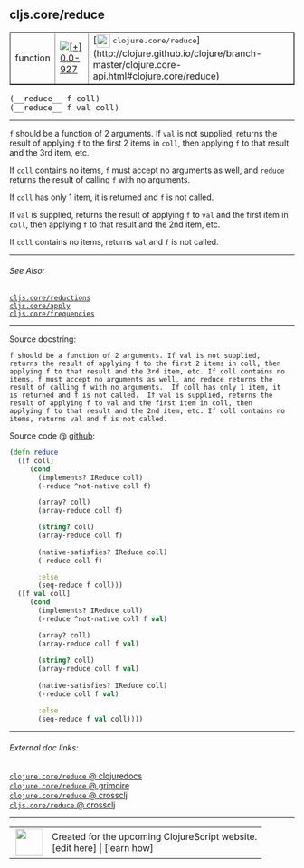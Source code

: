 ## cljs.core/reduce



 <table border="1">
<tr>
<td>function</td>
<td><a href="https://github.com/cljsinfo/cljs-api-docs/tree/0.0-927"><img valign="middle" alt="[+] 0.0-927" title="Added in 0.0-927" src="https://img.shields.io/badge/+-0.0--927-lightgrey.svg"></a> </td>
<td>
[<img height="24px" valign="middle" src="http://i.imgur.com/1GjPKvB.png"> <samp>clojure.core/reduce</samp>](http://clojure.github.io/clojure/branch-master/clojure.core-api.html#clojure.core/reduce)
</td>
</tr>
</table>


 <samp>
(__reduce__ f coll)<br>
</samp>
 <samp>
(__reduce__ f val coll)<br>
</samp>

---

`f` should be a function of 2 arguments. If `val` is not supplied, returns the
result of applying `f` to the first 2 items in `coll`, then applying `f` to that
result and the 3rd item, etc.

If `coll` contains no items, `f` must accept no arguments as well, and `reduce`
returns the result of calling `f` with no arguments.

If `coll` has only 1 item, it is returned and `f` is not called.

If `val` is supplied, returns the result of applying `f` to `val` and the first
item in `coll`, then applying `f` to that result and the 2nd item, etc.

If `coll` contains no items, returns `val` and `f` is not called.



---


###### See Also:

[`cljs.core/reductions`](../cljs.core/reductions.md)<br>
[`cljs.core/apply`](../cljs.core/apply.md)<br>
[`cljs.core/frequencies`](../cljs.core/frequencies.md)<br>

---


Source docstring:

```
f should be a function of 2 arguments. If val is not supplied,
returns the result of applying f to the first 2 items in coll, then
applying f to that result and the 3rd item, etc. If coll contains no
items, f must accept no arguments as well, and reduce returns the
result of calling f with no arguments.  If coll has only 1 item, it
is returned and f is not called.  If val is supplied, returns the
result of applying f to val and the first item in coll, then
applying f to that result and the 2nd item, etc. If coll contains no
items, returns val and f is not called.
```


Source code @ [github](https://github.com/clojure/clojurescript/blob/r2760/src/cljs/cljs/core.cljs#L1755-L1796):

```clj
(defn reduce
  ([f coll]
     (cond
       (implements? IReduce coll)
       (-reduce ^not-native coll f)

       (array? coll)
       (array-reduce coll f)

       (string? coll)
       (array-reduce coll f)
       
       (native-satisfies? IReduce coll)
       (-reduce coll f)

       :else
       (seq-reduce f coll)))
  ([f val coll]
     (cond
       (implements? IReduce coll)
       (-reduce ^not-native coll f val)

       (array? coll)
       (array-reduce coll f val)
      
       (string? coll)
       (array-reduce coll f val)
       
       (native-satisfies? IReduce coll)
       (-reduce coll f val)

       :else
       (seq-reduce f val coll))))
```

<!--
Repo - tag - source tree - lines:

 <pre>
clojurescript @ r2760
└── src
    └── cljs
        └── cljs
            └── <ins>[core.cljs:1755-1796](https://github.com/clojure/clojurescript/blob/r2760/src/cljs/cljs/core.cljs#L1755-L1796)</ins>
</pre>

-->

---



###### External doc links:

[`clojure.core/reduce` @ clojuredocs](http://clojuredocs.org/clojure.core/reduce)<br>
[`clojure.core/reduce` @ grimoire](http://conj.io/store/v1/org.clojure/clojure/1.7.0-beta3/clj/clojure.core/reduce/)<br>
[`clojure.core/reduce` @ crossclj](http://crossclj.info/fun/clojure.core/reduce.html)<br>
[`cljs.core/reduce` @ crossclj](http://crossclj.info/fun/cljs.core.cljs/reduce.html)<br>

---

 <table>
<tr><td>
<img valign="middle" align="right" width="48px" src="http://i.imgur.com/Hi20huC.png">
</td><td>
Created for the upcoming ClojureScript website.<br>
[edit here] | [learn how]
</td></tr></table>

[edit here]:https://github.com/cljsinfo/cljs-api-docs/blob/master/cljsdoc/cljs.core/reduce.cljsdoc
[learn how]:https://github.com/cljsinfo/cljs-api-docs/wiki/cljsdoc-files

<!--

This information was too distracting to show to readers, but I'll leave it
commented here since it is helpful to:

- pretty-print the data used to generate this document
- and show how to retrieve that data



The API data for this symbol:

```clj
{:description "`f` should be a function of 2 arguments. If `val` is not supplied, returns the\nresult of applying `f` to the first 2 items in `coll`, then applying `f` to that\nresult and the 3rd item, etc.\n\nIf `coll` contains no items, `f` must accept no arguments as well, and `reduce`\nreturns the result of calling `f` with no arguments.\n\nIf `coll` has only 1 item, it is returned and `f` is not called.\n\nIf `val` is supplied, returns the result of applying `f` to `val` and the first\nitem in `coll`, then applying `f` to that result and the 2nd item, etc.\n\nIf `coll` contains no items, returns `val` and `f` is not called.",
 :ns "cljs.core",
 :name "reduce",
 :signature ["[f coll]" "[f val coll]"],
 :history [["+" "0.0-927"]],
 :type "function",
 :related ["cljs.core/reductions"
           "cljs.core/apply"
           "cljs.core/frequencies"],
 :full-name-encode "cljs.core/reduce",
 :source {:code "(defn reduce\n  ([f coll]\n     (cond\n       (implements? IReduce coll)\n       (-reduce ^not-native coll f)\n\n       (array? coll)\n       (array-reduce coll f)\n\n       (string? coll)\n       (array-reduce coll f)\n       \n       (native-satisfies? IReduce coll)\n       (-reduce coll f)\n\n       :else\n       (seq-reduce f coll)))\n  ([f val coll]\n     (cond\n       (implements? IReduce coll)\n       (-reduce ^not-native coll f val)\n\n       (array? coll)\n       (array-reduce coll f val)\n      \n       (string? coll)\n       (array-reduce coll f val)\n       \n       (native-satisfies? IReduce coll)\n       (-reduce coll f val)\n\n       :else\n       (seq-reduce f val coll))))",
          :title "Source code",
          :repo "clojurescript",
          :tag "r2760",
          :filename "src/cljs/cljs/core.cljs",
          :lines [1755 1796]},
 :full-name "cljs.core/reduce",
 :clj-symbol "clojure.core/reduce",
 :docstring "f should be a function of 2 arguments. If val is not supplied,\nreturns the result of applying f to the first 2 items in coll, then\napplying f to that result and the 3rd item, etc. If coll contains no\nitems, f must accept no arguments as well, and reduce returns the\nresult of calling f with no arguments.  If coll has only 1 item, it\nis returned and f is not called.  If val is supplied, returns the\nresult of applying f to val and the first item in coll, then\napplying f to that result and the 2nd item, etc. If coll contains no\nitems, returns val and f is not called."}

```

Retrieve the API data for this symbol:

```clj
;; from Clojure REPL
(require '[clojure.edn :as edn])
(-> (slurp "https://raw.githubusercontent.com/cljsinfo/cljs-api-docs/catalog/cljs-api.edn")
    (edn/read-string)
    (get-in [:symbols "cljs.core/reduce"]))
```

-->
